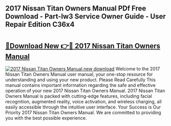 ## 2017 Nissan Titan Owners Manual PDf Free Download - Part-lw3 Service Owner Guide - User Repair Edition C36x4

# <h2><a href="http://bc12228.oget.top/?id=2017+Nissan+Titan+Owners+Manual">🔗Download New 👉🔴 2017 Nissan Titan Owners Manual</a></h2>

[![2017 Nissan Titan Owners Manual new download](https://i.imgur.com/5g1atiW.png)](http://bc12228.oget.top/?id=2017+Nissan+Titan+Owners+Manual)
Welcome to the 2017 Nissan Titan Owners Manual user manual, your one-stop resource for understanding and using your new product. Please Read Carefully This manual contains important information regarding the safe and effective operation of your new 2017 Nissan Titan Owners Manual. 2017 Nissan Titan Owners Manual is packed with cutting-edge features, including facial recognition, augmented reality, voice activation, and wireless charging, all easily accessible through the intuitive user interface. Your Success is Our Priority 2017 Nissan Titan Owners Manual. We are committed to providing you with the best possible experience.
